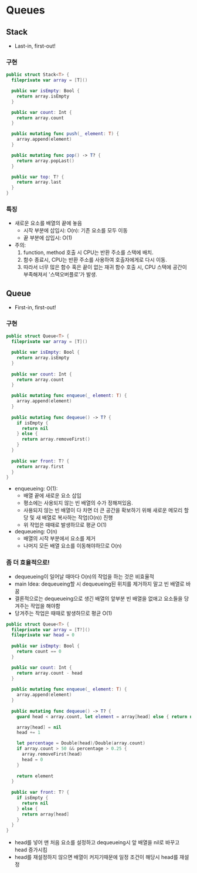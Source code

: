 # Queues

## Stack

- Last-in, first-out!

### 구현

```swift
public struct Stack<T> {
  fileprivate var array = [T]()

  public var isEmpty: Bool {
    return array.isEmpty
  }

  public var count: Int {
    return array.count
  }

  public mutating func push(_ element: T) {
    array.append(element)
  }

  public mutating func pop() -> T? {
    return array.popLast()
  }

  public var top: T? {
    return array.last
  }
}
```

### 특징

- 새로운 요소를 배열의 끝에 놓음
  - 시작 부분에 삽입시: O(n): 기존 요소를 모두 이동
  - 끝 부분에 삽입시: O(1)
- 주의: 
  1. function, method 호출 시 CPU는 반환 주소를 스택에 배치.
  2. 함수 종료시, CPU는 반환 주소를 사용하여 호출자에게로 다시 이동.
  3. 따라서 너무 많은 함수 혹은 끝이 없는 재귀 함수 호출 시, CPU 스택에 공간이 부족해져서 '스택오버플로'가 발생.

## Queue

- First-in, first-out!

### 구현

```swift
public struct Queue<T> {
  fileprivate var array = [T]()

  public var isEmpty: Bool {
    return array.isEmpty
  }
  
  public var count: Int {
    return array.count
  }

  public mutating func enqueue(_ element: T) {
    array.append(element)
  }
  
  public mutating func dequeue() -> T? {
    if isEmpty {
      return nil
    } else {
      return array.removeFirst()
    }
  }
  
  public var front: T? {
    return array.first
  }
}
```

- enqueueing: O(1):
  - 배열 끝에 새로운 요소 삽입
  - 평소에는 사용되지 않는 빈 배열의 수가 정해져있음.
  - 사용되지 않는 빈 배열이 다 차면 더 큰 공간을 확보하기 위해 새로운 메모리 할당 및 새 배열로 복사하는 작업(O(n)) 진행
  - 위 작업은 때때로 발생하므로 평균 O(1)
- dequeueing: O(n)
  - 배열의 시작 부분에서 요소를 제거
  - 나머지 모든 배열 요소를 이동해야하므로 O(n)
  
### 좀 더 효율적으로!
  
- dequeueing이 일어날 때마다 O(n)의 작업을 하는 것은 비효율적
- main Idea: dequeueing할 시 dequeueing된 위치를 제거하지 말고 빈 배열로 바꿈
- 결론적으로는 dequeueing으로 생긴 배열의 앞부분 빈 배열을 없애고 요소들을 당겨주는 작업을 해야함
- 당겨주는 작업은 때때로 발생하므로 평균 O(1)
  
  
```swift
public struct Queue<T> {
  fileprivate var array = [T?]()
  fileprivate var head = 0
  
  public var isEmpty: Bool {
    return count == 0
  }

  public var count: Int {
    return array.count - head
  }
  
  public mutating func enqueue(_ element: T) {
    array.append(element)
  }
  
  public mutating func dequeue() -> T? {
    guard head < array.count, let element = array[head] else { return nil }

    array[head] = nil
    head += 1

    let percentage = Double(head)/Double(array.count)
    if array.count > 50 && percentage > 0.25 {
      array.removeFirst(head)
      head = 0
    }
    
    return element
  }
  
  public var front: T? {
    if isEmpty {
      return nil
    } else {
      return array[head]
    }
  }
}
```

- head를 넣어 맨 처음 요소를 설정하고 dequeueing시 앞 배열을 nil로 바꾸고 head 증가시킴
- head를 재설정하지 않으면 배열이 커지기때문에 일정 조건이 해당시 head를 재설정
















